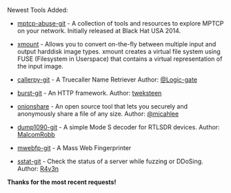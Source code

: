 Newest Tools Added:

* [mptcp-abuse-git](https://github.com/Neohapsis/mptcp-abuse) - A collection of tools and resources to explore MPTCP on your network. Initially released at Black Hat USA 2014.

* [xmount](https://www.pinguin.lu/xmount) -  Allows you to convert on-the-fly between multiple input and output harddisk image types. xmount creates a virtual file system using FUSE (Filesystem in Userspace) that contains a virtual representation of the input image. 

* [callerpy-git](https://github.com/Logic-gate/callerpy) - A Truecaller Name Retriever Author: [@Logic-gate](https://github.com/Logic-gate)

* [burst-git](https://github.com/tweksteen/burst) - An HTTP framework. Author: [tweksteen](https://github.com/tweksteen)

* [onionshare](https://onionshare.org/) - An open source tool that lets you securely and anonymously share a file of any size. Author: [@micahlee](https://twitter.com/micahflee)

* [dump1090-git](https://github.com/MalcolmRobb/dump1090) - A simple Mode S decoder for RTLSDR devices. Author: [MalcomRobb](https://github.com/MalcolmRobb/)

* [mwebfp-git](https://github.com/falcon-lnhg/mwebfp) - A  Mass Web Fingerprinter

* [sstat-git](https://bitbucket.org/R4v3N/sstat.sh/) - Check the status of a server while fuzzing or DDoSing. Author: [R4v3n](http://twitter.com/tophatsec)

**Thanks for the most recent requests!**
